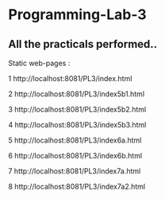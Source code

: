 # Programming-Lab-3

## All the practicals performed..

Static web-pages :

1 http://localhost:8081/PL3/index.html

2 http://localhost:8081/PL3/index5b1.html

3 http://localhost:8081/PL3/index5b2.html

4 http://localhost:8081/PL3/index5b3.html

5 http://localhost:8081/PL3/index6a.html

6 http://localhost:8081/PL3/index6b.html

7 http://localhost:8081/PL3/index7a.html

8 http://localhost:8081/PL3/index7a2.html
